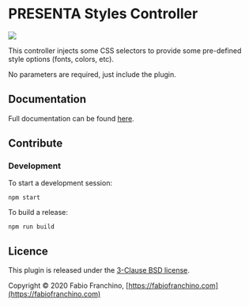 # PRESENTA Styles Controller

![](https://img.shields.io/npm/v/@presenta/controller-styles)

This controller injects some CSS selectors to provide some pre-defined style options (fonts, colors, etc).

No parameters are required, just include the plugin.

## Documentation

Full documentation can be found [here](https://lib.presenta.cc/plugins/controllers/styles).

## Contribute

### Development

To start a development session:

	npm start

To build a release:

	npm run build

## Licence

This plugin is released under the [3-Clause BSD license](LICENSE).

Copyright © 2020 Fabio Franchino, [https://fabiofranchino.com](https://fabiofranchino.com)
